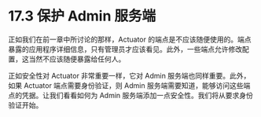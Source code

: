# 17.3 保护 Admin 服务端

正如我们在前一章中所讨论的那样，Actuator 的端点是不应该随便使用的。端点暴露的应用程序详细信息，只有管理员才应该看见。此外，一些端点允许修改配置，这当然不应该随便暴露给任何人。

正如安全性对 Actuator 非常重要一样，它对 Admin 服务端也同样重要。此外，如果 Actuator 端点需要身份验证，则 Admin 服务端需要知道，能够访问这些端点的凭据。让我们看看如何为 Admin 服务端添加一点安全性。我们将从要求身份验证开始。

